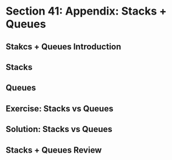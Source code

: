 # Section 41: Appendix: Stacks + Queues  

## Stakcs + Queues Introduction 

## Stacks 

## Queues 

## Exercise: Stacks vs Queues 

## Solution: Stacks vs Queues 

## Stacks + Queues Review 